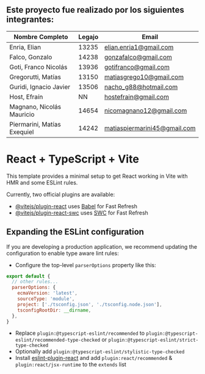 ## Este proyecto fue realizado por los siguientes integrantes:

| Nombre Completo               | Legajo | Email                          |
|------------------------------|--------|--------------------------------|
| Enria, Elian                 | 13235  | elian.enria1@gmail.com         |
| Falco, Gonzalo               | 14238  | gonzafalco@gmail.com           |
| Goti, Franco Nicolás         | 13936  | gotifranco@gmail.com           |
| Gregorutti, Matías           | 13150  | matiasgrego10@gmail.com        |
| Guridi, Ignacio Javier       | 13506  | nacho_g88@hotmail.com          |
| Host, Efraín                 | NN     | hostefrain@gmail.com           |
| Magnano, Nicolás Mauricio    | 14654  | nicomagnano12@gmail.com        |
| Piermarini, Matías Exequiel | 14242  | matiaspiermarini45@gmail.com   |
# React + TypeScript + Vite

This template provides a minimal setup to get React working in Vite with HMR and some ESLint rules.

Currently, two official plugins are available:

- [@vitejs/plugin-react](https://github.com/vitejs/vite-plugin-react/blob/main/packages/plugin-react/README.md) uses [Babel](https://babeljs.io/) for Fast Refresh
- [@vitejs/plugin-react-swc](https://github.com/vitejs/vite-plugin-react-swc) uses [SWC](https://swc.rs/) for Fast Refresh

## Expanding the ESLint configuration

If you are developing a production application, we recommend updating the configuration to enable type aware lint rules:

- Configure the top-level `parserOptions` property like this:

```js
export default {
  // other rules...
  parserOptions: {
    ecmaVersion: 'latest',
    sourceType: 'module',
    project: ['./tsconfig.json', './tsconfig.node.json'],
    tsconfigRootDir: __dirname,
  },
}
```

- Replace `plugin:@typescript-eslint/recommended` to `plugin:@typescript-eslint/recommended-type-checked` or `plugin:@typescript-eslint/strict-type-checked`
- Optionally add `plugin:@typescript-eslint/stylistic-type-checked`
- Install [eslint-plugin-react](https://github.com/jsx-eslint/eslint-plugin-react) and add `plugin:react/recommended` & `plugin:react/jsx-runtime` to the `extends` list
